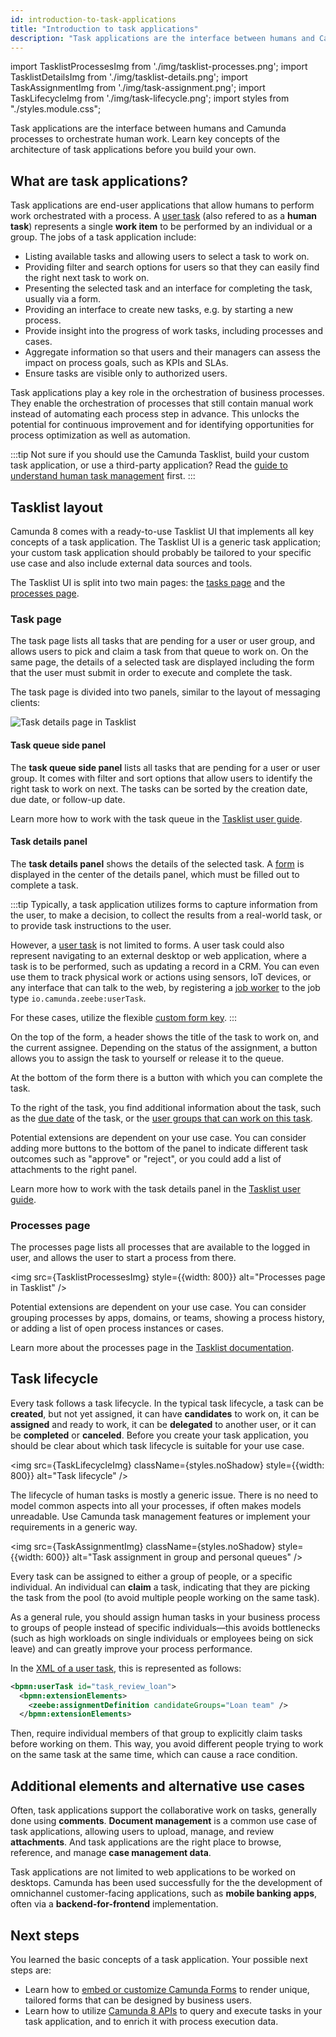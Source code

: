 ```yaml
---
id: introduction-to-task-applications
title: "Introduction to task applications"
description: "Task applications are the interface between humans and Camunda processes to orchestrate human work."
---
```


import TasklistProcessesImg from './img/tasklist-processes.png';
import TasklistDetailsImg from './img/tasklist-details.png';
import TaskAssignmentImg from './img/task-assignment.png';
import TaskLifecycleImg from './img/task-lifecycle.png';
import styles from "./styles.module.css";

Task applications are the interface between humans and Camunda processes to orchestrate human work. Learn key concepts of the architecture of task applications before you build your own.

## What are task applications?

Task applications are end-user applications that allow humans to perform work orchestrated with a process. A [user task](/components/modeler/bpmn/user-tasks/user-tasks.md/#user-task-forms) (also refered to as a **human task**) represents a single **work item** to be performed by an individual or a group. The jobs of a task application include:

- Listing available tasks and allowing users to select a task to work on.
- Providing filter and search options for users so that they can easily find the right next task to work on.
- Presenting the selected task and an interface for completing the task, usually via a form.
- Providing an interface to create new tasks, e.g. by starting a new process.
- Provide insight into the progress of work tasks, including processes and cases.
- Aggregate information so that users and their managers can assess the impact on process goals, such as KPIs and SLAs.
- Ensure tasks are visible only to authorized users.

Task applications play a key role in the orchestration of business processes. They enable the orchestration of processes that still contain manual work instead of automating each process step in advance. This unlocks the potential for continuous improvement and for identifying opportunities for process optimization as well as automation.

:::tip
Not sure if you should use the Camunda Tasklist, build your custom task application, or use a third-party application? Read the [guide to understand human task management](/components/best-practices/architecture/understanding-human-tasks-management.md#deciding-about-your-task-list-frontend) first.
:::

## Tasklist layout

Camunda 8 comes with a ready-to-use Tasklist UI that implements all key concepts of a task application. The Tasklist UI is a generic task application; your custom task application should probably be tailored to your specific use case and also include external data sources and tools.

The Tasklist UI is split into two main pages: the [tasks page](#task-page) and the [processes page](#processes-page).

### Task page

The task page lists all tasks that are pending for a user or user group, and allows users to pick and claim a task from that queue to work on. On the same page, the details of a selected task are displayed including the form that the user must submit in order to execute and complete the task.

The task page is divided into two panels, similar to the layout of messaging clients:

<img src={TasklistDetailsImg} className={styles.noShadow} alt="Task details page in Tasklist" />

#### Task queue side panel

The **task queue side panel** lists all tasks that are pending for a user or user group. It comes with filter and sort options that allow users to identify the right task to work on next. The tasks can be sorted by the creation date, due date, or follow-up date.

Learn more how to work with the task queue in the [Tasklist user guide](/components/tasklist/userguide/using-tasklist.md).

#### Task details panel

The **task details panel** shows the details of the selected task. A [form](/guides/utilizing-forms.md) is displayed in the center of the details panel, which must be filled out to complete a task.

:::tip
Typically, a task application utilizes forms to capture information from the user, to make a decision, to collect the results from a real-world task, or to provide task instructions to the user.

However, a [user task](/components/modeler/bpmn/user-tasks/user-tasks.md/#user-task-forms) is not limited to forms. A user task could also represent navigating to an external desktop or web application, where a task is to be performed, such as updating a record in a CRM. You can even use them to track physical work or actions using sensors, IoT devices, or any interface that can talk to the web, by registering a [job worker](/components/concepts/job-workers.md) to the job type `io.camunda.zeebe:userTask`.

For these cases, utilize the flexible [custom form key](/components/modeler/web-modeler/advanced-modeling/form-linking.md/#custom-form-key).
:::

On the top of the form, a header shows the title of the task to work on, and the current assignee. Depending on the status of the assignment, a button allows you to assign the task to yourself or release it to the queue.

At the bottom of the form there is a button with which you can complete the task.

To the right of the task, you find additional information about the task, such as the [due date](/components/modeler/bpmn/user-tasks/user-tasks.md#scheduling) of the task, or the [user groups that can work on this task](/self-managed/concepts/access-control/user-task-access-restrictions.md).

Potential extensions are dependent on your use case. You can consider adding more buttons to the bottom of the panel to indicate different task outcomes such as "approve" or "reject", or you could add a list of attachments to the right panel.

Learn more how to work with the task details panel in the [Tasklist user guide](/components/tasklist/userguide/using-tasklist.md).

### Processes page

The processes page lists all processes that are available to the logged in user, and allows the user to start a process from there.

<img src={TasklistProcessesImg} style={{width: 800}} alt="Processes page in Tasklist" />

Potential extensions are dependent on your use case. You can consider grouping processes by apps, domains, or teams, showing a process history, or adding a list of open process instances or cases.

Learn more about the processes page in the [Tasklist documentation](/components/tasklist/userguide/starting-processes.md).

<!-- TODO move this to "concepts" -->

## Task lifecycle

Every task follows a task lifecycle. In the typical task lifecycle, a task can be **created**, but not yet assigned, it can have **candidates** to work on, it can be **assigned** and ready to work, it can be **delegated** to another user, or it can be **completed** or **canceled**. Before you create your task application, you should be clear about which task lifecycle is suitable for your use case.

<img src={TaskLifecycleImg} className={styles.noShadow} style={{width: 800}} alt="Task lifecycle" />

The lifecycle of human tasks is mostly a generic issue. There is no need to model common aspects into all your processes, if often makes models unreadable. Use Camunda task management features or implement your requirements in a generic way.

<img src={TaskAssignmentImg} className={styles.noShadow} style={{width: 600}} alt="Task assignment in group and personal queues" />

Every task can be assigned to either a group of people, or a specific individual. An individual can **claim** a task, indicating that they are picking the task from the pool (to avoid multiple people working on the same task).

As a general rule, you should assign human tasks in your business process to groups of people instead of specific individuals—this avoids bottlenecks (such as high workloads on single individuals or employees being on sick leave) and can greatly improve your process performance.

In the [XML of a user task](/components/modeler/bpmn/user-tasks/user-tasks.md#xml-representations), this is represented as follows:

```xml
<bpmn:userTask id="task_review_loan">
  <bpmn:extensionElements>
    <zeebe:assignmentDefinition candidateGroups="Loan team" />
  </bpmn:extensionElements>
```

Then, require individual members of that group to explicitly claim tasks before working on them. This way, you avoid different people trying to work on the same task at the same time, which can cause a race condition.

## Additional elements and alternative use cases

Often, task applications support the collaborative work on tasks, generally done using **comments**. **Document management** is a common use case of task applications, allowing users to upload, manage, and review **attachments**. And task applications are the right place to browse, reference, and manage **case management data**.

Task applications are not limited to web applications to be worked on desktops. Camunda has been used successfully for the the development of omnichannel customer-facing applications, such as **mobile banking apps**, often via a **backend-for-frontend** implementation.

## Next steps

You learned the basic concepts of a task application. Your possible next steps are:

* Learn how to [embed or customize Camunda Forms](/apis-tools/frontend-development/03-forms/01-introduction-to-forms.md) to render unique, tailored forms that can be designed by business users.
* Learn how to utilize [Camunda 8 APIs](/apis-tools/tasklist-api-rest/tasklist-api-rest-overview.md) to query and execute tasks in your task application, and to enrich it with process execution data.

<!--
TODO Section to be added once pages are available

* Run through a comprehensive guide on how to build your own task application.
* Run throuh a guide on how to integrate with low-code tools to design your task application.
-->
